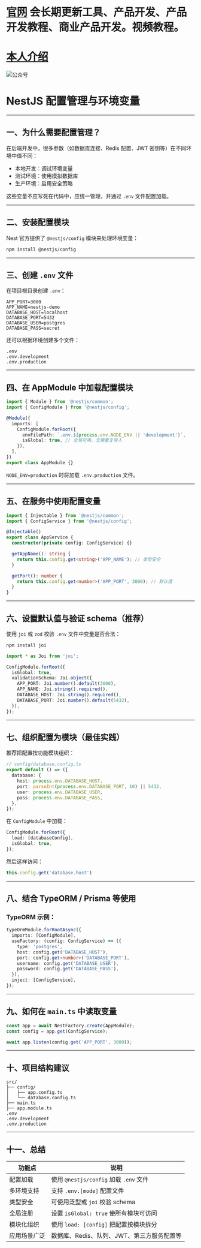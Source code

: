# [官网](securitytech.cc) 会长期更新工具、产品开发、产品开发教程、商业产品开发。视频教程。

# [本人介绍](http://securitytech.cc/about)

![公众号](https://github.com/haidragon/haidragon/blob/main/gzh.png)


# NestJS 配置管理与环境变量

---

## 一、为什么需要配置管理？

在后端开发中，很多参数（如数据库连接、Redis 配置、JWT 密钥等）在不同环境中值不同：

* 本地开发：调试环境变量
* 测试环境：使用模拟数据库
* 生产环境：启用安全策略

这些变量不应写死在代码中，应统一管理，并通过 `.env` 文件配置加载。

---

## 二、安装配置模块

Nest 官方提供了 `@nestjs/config` 模块来处理环境变量：

```bash
npm install @nestjs/config
```

---

## 三、创建 `.env` 文件

在项目根目录创建 `.env`：

```env
APP_PORT=3000
APP_NAME=nestjs-demo
DATABASE_HOST=localhost
DATABASE_PORT=5432
DATABASE_USER=postgres
DATABASE_PASS=secret
```

还可以根据环境创建多个文件：

```
.env
.env.development
.env.production
```

---

## 四、在 AppModule 中加载配置模块

```ts
import { Module } from '@nestjs/common';
import { ConfigModule } from '@nestjs/config';

@Module({
  imports: [
    ConfigModule.forRoot({
      envFilePath: `.env.${process.env.NODE_ENV || 'development'}`,
      isGlobal: true, // 全局可用，无需重复导入
    }),
  ],
})
export class AppModule {}
```

`NODE_ENV=production` 时将加载 `.env.production` 文件。

---

## 五、在服务中使用配置变量

```ts
import { Injectable } from '@nestjs/common';
import { ConfigService } from '@nestjs/config';

@Injectable()
export class AppService {
  constructor(private config: ConfigService) {}

  getAppName(): string {
    return this.config.get<string>('APP_NAME'); // 类型安全
  }

  getPort(): number {
    return this.config.get<number>('APP_PORT', 3000); // 默认值
  }
}
```

---

## 六、设置默认值与验证 schema（推荐）

使用 `joi` 或 `zod` 校验 `.env` 文件中变量是否合法：

```bash
npm install joi
```

```ts
import * as Joi from 'joi';

ConfigModule.forRoot({
  isGlobal: true,
  validationSchema: Joi.object({
    APP_PORT: Joi.number().default(3000),
    APP_NAME: Joi.string().required(),
    DATABASE_HOST: Joi.string().required(),
    DATABASE_PORT: Joi.number().default(5432),
  }),
});
```

---

## 七、组织配置为模块（最佳实践）

推荐把配置按功能模块组织：

```ts
// config/database.config.ts
export default () => ({
  database: {
    host: process.env.DATABASE_HOST,
    port: parseInt(process.env.DATABASE_PORT, 10) || 5432,
    user: process.env.DATABASE_USER,
    pass: process.env.DATABASE_PASS,
  },
});
```

在 `ConfigModule` 中加载：

```ts
ConfigModule.forRoot({
  load: [databaseConfig],
  isGlobal: true,
});
```

然后这样访问：

```ts
this.config.get('database.host')
```

---

## 八、结合 TypeORM / Prisma 等使用

### TypeORM 示例：

```ts
TypeOrmModule.forRootAsync({
  imports: [ConfigModule],
  useFactory: (config: ConfigService) => ({
    type: 'postgres',
    host: config.get('DATABASE_HOST'),
    port: config.get<number>('DATABASE_PORT'),
    username: config.get('DATABASE_USER'),
    password: config.get('DATABASE_PASS'),
  }),
  inject: [ConfigService],
});
```

---

## 九、如何在 `main.ts` 中读取变量

```ts
const app = await NestFactory.create(AppModule);
const config = app.get(ConfigService);

await app.listen(config.get('APP_PORT', 3000));
```

---

## 十、项目结构建议

```
src/
├── config/
│   ├── app.config.ts
│   └── database.config.ts
├── main.ts
├── app.module.ts
.env
.env.development
.env.production
```

---

## 十一、总结

| 功能点    | 说明                               |
| ------ | -------------------------------- |
| 配置加载   | 使用 `@nestjs/config` 加载 `.env` 文件 |
| 多环境支持  | 支持 `.env.[mode]` 配置文件            |
| 类型安全   | 可使用泛型或 `joi` 校验 schema           |
| 全局注册   | 设置 `isGlobal: true` 使所有模块可访问     |
| 模块化组织  | 使用 `load: [config]` 把配置按模块拆分     |
| 应用场景广泛 | 数据库、Redis、队列、JWT、第三方服务配置等        |

 
